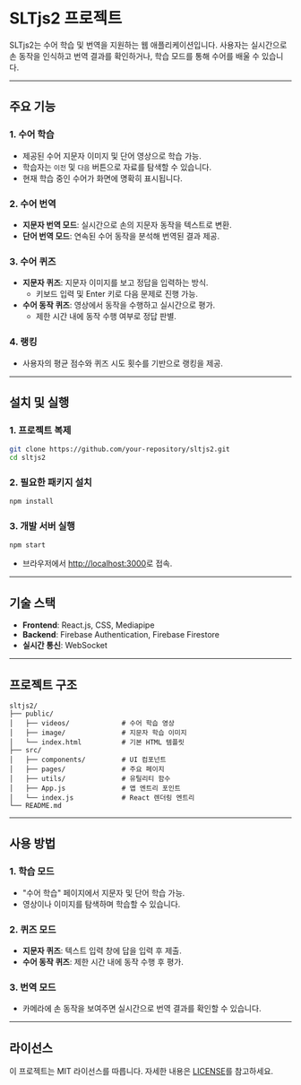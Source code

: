 # SLTjs2 프로젝트

SLTjs2는 수어 학습 및 번역을 지원하는 웹 애플리케이션입니다. 사용자는 실시간으로 손 동작을 인식하고 번역 결과를 확인하거나, 학습 모드를 통해 수어를 배울 수 있습니다.

---

## 주요 기능

### 1. **수어 학습**

- 제공된 수어 지문자 이미지 및 단어 영상으로 학습 가능.
- 학습자는 `이전` 및 `다음` 버튼으로 자료를 탐색할 수 있습니다.
- 현재 학습 중인 수어가 화면에 명확히 표시됩니다.

### 2. **수어 번역**

- **지문자 번역 모드**: 실시간으로 손의 지문자 동작을 텍스트로 변환.
- **단어 번역 모드**: 연속된 수어 동작을 분석해 번역된 결과 제공.

### 3. **수어 퀴즈**

- **지문자 퀴즈**: 지문자 이미지를 보고 정답을 입력하는 방식.
  - 키보드 입력 및 Enter 키로 다음 문제로 진행 가능.
- **수어 동작 퀴즈**: 영상에서 동작을 수행하고 실시간으로 평가.
  - 제한 시간 내에 동작 수행 여부로 정답 판별.

### 4. **랭킹**

- 사용자의 평균 점수와 퀴즈 시도 횟수를 기반으로 랭킹을 제공.

---

## 설치 및 실행

### 1. **프로젝트 복제**

```bash
git clone https://github.com/your-repository/sltjs2.git
cd sltjs2
```

### 2. **필요한 패키지 설치**

```bash
npm install
```

### 3. **개발 서버 실행**

```bash
npm start
```

- 브라우저에서 [http://localhost:3000](http://localhost:3000)로 접속.

---

## 기술 스택

- **Frontend**: React.js, CSS, Mediapipe
- **Backend**: Firebase Authentication, Firebase Firestore
- **실시간 통신**: WebSocket

---

## 프로젝트 구조

```
sltjs2/
├── public/
│   ├── videos/             # 수어 학습 영상
│   ├── image/              # 지문자 학습 이미지
│   └── index.html          # 기본 HTML 템플릿
├── src/
│   ├── components/         # UI 컴포넌트
│   ├── pages/              # 주요 페이지
│   ├── utils/              # 유틸리티 함수
│   ├── App.js              # 앱 엔트리 포인트
│   └── index.js            # React 렌더링 엔트리
└── README.md
```

---

## 사용 방법

### 1. **학습 모드**

- "수어 학습" 페이지에서 지문자 및 단어 학습 가능.
- 영상이나 이미지를 탐색하며 학습할 수 있습니다.

### 2. **퀴즈 모드**

- **지문자 퀴즈**: 텍스트 입력 창에 답을 입력 후 제출.
- **수어 동작 퀴즈**: 제한 시간 내에 동작 수행 후 평가.

### 3. **번역 모드**

- 카메라에 손 동작을 보여주면 실시간으로 번역 결과를 확인할 수 있습니다.

---

## 라이선스

이 프로젝트는 MIT 라이선스를 따릅니다. 자세한 내용은 [LICENSE](LICENSE)를 참고하세요.
